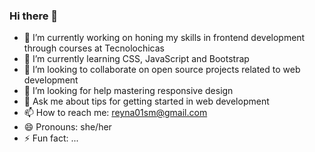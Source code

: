 ### Hi there 👋




- 🔭 I’m currently working on honing my skills in frontend development through courses at Tecnolochicas
- 🌱 I’m currently learning CSS, JavaScript and Bootstrap
- 👯 I’m looking to collaborate on open source projects related to web development
- 🤔 I’m looking for help mastering responsive design
- 💬 Ask me about tips for getting started in web development
- 📫 How to reach me: reyna01sm@gmail.com
- 😄 Pronouns: she/her
- ⚡ Fun fact: ...

